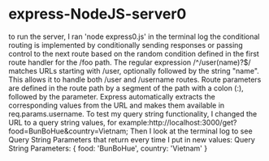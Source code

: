 # express-NodeJS-server0
 to run the server, I ran 'node express0.js' in the terminal log
 the conditional routing is implemented by conditionally sending responses or passing control to the next route based on the random condition defined in the first route handler for the /foo path.
 The regular expression /^\/user(name)?$/ matches URLs starting with /user, optionally followed by the string "name". This allows it to handle both /user and /username routes.
 Route parameters are defined in the route path by a segment of the path with a colon (:), followed by the parameter.
 Express automatically extracts the corresponding values from the URL and makes them available in req.params.username.
 To test my query string functionality, I changed the URL to a query string values, for example:http://localhost:3000/get?food=BunBoHue&country=Vietnam;
 Then I look at the terminal log to see Query String Parameters that return every time I put in new values: Query String Parameters: { food: 'BunBoHue', country: 'Vietnam' }
